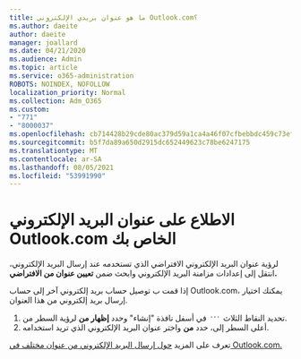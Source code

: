```yaml
---
title: ما هو عنوان بريدي الإلكتروني Outlook.com؟
ms.author: daeite
author: daeite
manager: joallard
ms.date: 04/21/2020
ms.audience: Admin
ms.topic: article
ms.service: o365-administration
ROBOTS: NOINDEX, NOFOLLOW
localization_priority: Normal
ms.collection: Adm_O365
ms.custom:
- "771"
- "8000037"
ms.openlocfilehash: cb714428b29cde80ac379d59a1ca4a46f07cfbebbdc459c73ef100b7a17a72b7
ms.sourcegitcommit: b5f7da89a650d2915dc652449623c78be6247175
ms.translationtype: MT
ms.contentlocale: ar-SA
ms.lasthandoff: 08/05/2021
ms.locfileid: "53991990"
---
```

# <a name="see-your-own-outlookcom-email-address"></a>الاطلاع على عنوان البريد الإلكتروني Outlook.com الخاص بك

لرؤية عنوان البريد الإلكتروني الافتراضي الذي تستخدمه [](https://outlook.live.com/mail/options/mail/accounts) عند إرسال البريد الإلكتروني، انتقل إلى إعدادات مزامنة البريد الإلكتروني وابحث ضمن **تعيين عنوان من الافتراضي.**

إذا قمت ب توصيل حساب بريد إلكتروني آخر إلى حساب Outlook.com، يمكنك اختيار إرسال بريد إلكتروني من هذا العنوان.

1. تحديد النقاط الثلاث <img src='data:image/png;base64,iVBORw0KGgoAAAANSUhEUgAAABYAAAAPCAYAAADgbT9oAAAACXBIWXMAAA7EAAAOxAGVKw4bAAAAB3RJTUUH4wYLFhkF94QzeAAAAAd0RVh0QXV0aG9yAKmuzEgAAAAMdEVYdERlc2NyaXB0aW9uABMJISMAAAAKdEVYdENvcHlyaWdodACsD8w6AAAADnRFWHRDcmVhdGlvbiB0aW1lADX3DwkAAAAJdEVYdFNvZnR3YXJlAF1w/zoAAAALdEVYdERpc2NsYWltZXIAt8C0jwAAAAh0RVh0V2FybmluZwDAG+aHAAAAB3RFWHRTb3VyY2UA9f+D6wAAAAh0RVh0Q29tbWVudAD2zJa/AAAABnRFWHRUaXRsZQCo7tInAAAAL0lEQVQ4jWP8////fwYaACZaGDpq8HAzuKGhnqGhoR5DIaniNHMx42gGGTUYAwAAw6QRD6XFR1wAAAAASUVORK5CYII=' />
 في أسفل نافذة "إنشاء" وحدد **إظهار من** لرؤية السطر من.
2. أعلى السطر إلى، حدد **من** واختر عنوان البريد الإلكتروني الذي تريد استخدامه.

تعرف على المزيد [حول إرسال البريد الإلكتروني من عنوان مختلف في Outlook.com.](https://support.office.com/article/ccba89cb-141c-4a36-8c56-6d16a8556d2e?wt.mc_id=Office_Outlook_com_Alchemy)